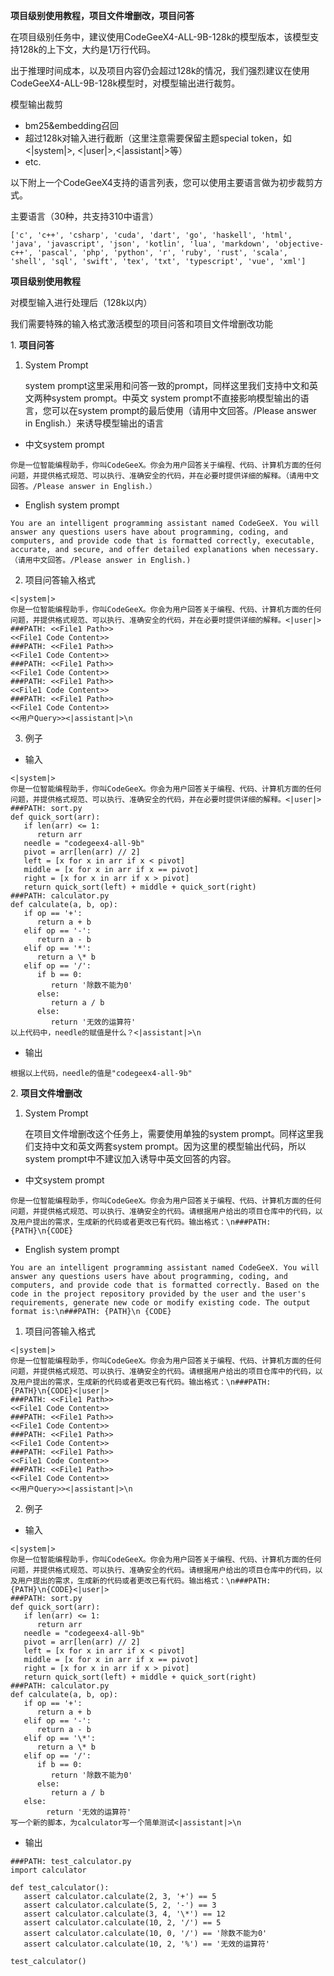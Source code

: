﻿
**项目级别使用教程，项目文件增删改，项目问答**

在项目级别任务中，建议使用CodeGeeX4-ALL-9B-128k的模型版本，该模型支持128k的上下文，大约是1万行代码。

出于推理时间成本，以及项目内容仍会超过128k的情况，我们强烈建议在使用CodeGeeX4-ALL-9B-128k模型时，对模型输出进行裁剪。

模型输出裁剪

- bm25&embedding召回
- 超过128k对输入进行截断（这里注意需要保留主题special token，如<|system|>, <|user|>,<|assistant|>等）
- etc.

以下附上一个CodeGeeX4支持的语言列表，您可以使用主要语言做为初步裁剪方式。

主要语言（30种，共支持310中语言）

```
['c', 'c++', 'csharp', 'cuda', 'dart', 'go', 'haskell', 'html', 'java', 'javascript', 'json', 'kotlin', 'lua', 'markdown', 'objective-c++', 'pascal', 'php', 'python', 'r', 'ruby', 'rust', 'scala', 'shell', 'sql', 'swift', 'tex', 'txt', 'typescript', 'vue', 'xml']
```

<a name="heading_0"></a>**项目级别使用教程**

对模型输入进行处理后（128k以内）

我们需要特殊的输入格式激活模型的项目问答和项目文件增删改功能

<a name="heading_1"></a>1. **项目问答**

1. System Prompt

   system prompt这里采用和问答一致的prompt，同样这里我们支持中文和英文两种system prompt。中英文          system prompt不直接影响模型输出的语言，您可以在system prompt的最后使用（请用中文回答。/Please          answer in English.）来诱导模型输出的语言

- 中文system prompt

```
你是一位智能编程助手，你叫CodeGeeX。你会为用户回答关于编程、代码、计算机方面的任何问题，并提供格式规范、可以执行、准确安全的代码，并在必要时提供详细的解释。（请用中文回答。/Please answer in English.）
```
- English system prompt

```
You are an intelligent programming assistant named CodeGeeX. You will answer any questions users have about programming, coding, and computers, and provide code that is formatted correctly, executable, accurate, and secure, and offer detailed explanations when necessary.（请用中文回答。/Please answer in English.)
```

2. 项目问答输入格式

```
<|system|>
你是一位智能编程助手，你叫CodeGeeX。你会为用户回答关于编程、代码、计算机方面的任何问题，并提供格式规范、可以执行、准确安全的代码，并在必要时提供详细的解释。<|user|>
###PATH: <<File1 Path>>
<<File1 Code Content>>
###PATH: <<File1 Path>>
<<File1 Code Content>>
###PATH: <<File1 Path>>
<<File1 Code Content>>
###PATH: <<File1 Path>>
<<File1 Code Content>>
###PATH: <<File1 Path>>
<<File1 Code Content>>
<<用户Query>><|assistant|>\n
```

3. 例子
- 输入

```
<|system|>
你是一位智能编程助手，你叫CodeGeeX。你会为用户回答关于编程、代码、计算机方面的任何问题，并提供格式规范、可以执行、准确安全的代码，并在必要时提供详细的解释。<|user|>
###PATH: sort.py
def quick_sort(arr):
   if len(arr) <= 1:
      return arr
   needle = "codegeex4-all-9b"
   pivot = arr[len(arr) // 2]
   left = [x for x in arr if x < pivot]
   middle = [x for x in arr if x == pivot]
   right = [x for x in arr if x > pivot]
   return quick_sort(left) + middle + quick_sort(right)
###PATH: calculator.py
def calculate(a, b, op):
   if op == '+':
      return a + b
   elif op == '-':
      return a - b
   elif op == '*':
      return a \* b
   elif op == '/':
      if b == 0:
         return '除数不能为0'
      else:
         return a / b
      else:
         return '无效的运算符'
以上代码中，needle的赋值是什么？<|assistant|>\n
```

- 输出

```
根据以上代码，needle的值是"codegeex4-all-9b"
```

<a name="heading_2"></a>2. **项目文件增删改**

1. System Prompt

   在项目文件增删改这个任务上，需要使用单独的system prompt。同样这里我们支持中文和英文两套system prompt。因为这里的模型输出代码，所以system prompt中不建议加入诱导中英文回答的内容。

- 中文system prompt

```
你是一位智能编程助手，你叫CodeGeeX。你会为用户回答关于编程、代码、计算机方面的任何问题，并提供格式规范、可以执行、准确安全的代码。请根据用户给出的项目仓库中的代码，以及用户提出的需求，生成新的代码或者更改已有代码。输出格式：\n###PATH:{PATH}\n{CODE}
```

- English system prompt

```
You are an intelligent programming assistant named CodeGeeX. You will answer any questions users have about programming, coding, and computers, and provide code that is formatted correctly. Based on the code in the project repository provided by the user and the user's requirements, generate new code or modify existing code. The output format is:\n###PATH: {PATH}\n {CODE}
```

1. 项目问答输入格式

```
<|system|>
你是一位智能编程助手，你叫CodeGeeX。你会为用户回答关于编程、代码、计算机方面的任何问题，并提供格式规范、可以执行、准确安全的代码。请根据用户给出的项目仓库中的代码，以及用户提出的需求，生成新的代码或者更改已有代码。输出格式：\n###PATH:{PATH}\n{CODE}<|user|>
###PATH: <<File1 Path>>
<<File1 Code Content>>
###PATH: <<File1 Path>>
<<File1 Code Content>>
###PATH: <<File1 Path>>
<<File1 Code Content>>
###PATH: <<File1 Path>>
<<File1 Code Content>>
###PATH: <<File1 Path>>
<<File1 Code Content>>
<<用户Query>><|assistant|>\n
```

2. 例子
- 输入

```
<|system|>
你是一位智能编程助手，你叫CodeGeeX。你会为用户回答关于编程、代码、计算机方面的任何问题，并提供格式规范、可以执行、准确安全的代码。请根据用户给出的项目仓库中的代码，以及用户提出的需求，生成新的代码或者更改已有代码。输出格式：\n###PATH:{PATH}\n{CODE}<|user|>
###PATH: sort.py
def quick_sort(arr):
   if len(arr) <= 1:
      return arr
   needle = "codegeex4-all-9b"
   pivot = arr[len(arr) // 2]
   left = [x for x in arr if x < pivot]
   middle = [x for x in arr if x == pivot]
   right = [x for x in arr if x > pivot]
   return quick_sort(left) + middle + quick_sort(right)
###PATH: calculator.py
def calculate(a, b, op):
   if op == '+':
      return a + b
   elif op == '-':
      return a - b
   elif op == '\*':
      return a \* b
   elif op == '/':
      if b == 0:
         return '除数不能为0'
      else:
         return a / b
   else:
        return '无效的运算符'
写一个新的脚本，为calculator写一个简单测试<|assistant|>\n
```

- 输出

```
###PATH: test_calculator.py
import calculator

def test_calculator():
   assert calculator.calculate(2, 3, '+') == 5
   assert calculator.calculate(5, 2, '-') == 3
   assert calculator.calculate(3, 4, '\*') == 12
   assert calculator.calculate(10, 2, '/') == 5
   assert calculator.calculate(10, 0, '/') == '除数不能为0'
   assert calculator.calculate(10, 2, '%') == '无效的运算符'

test_calculator()
```



